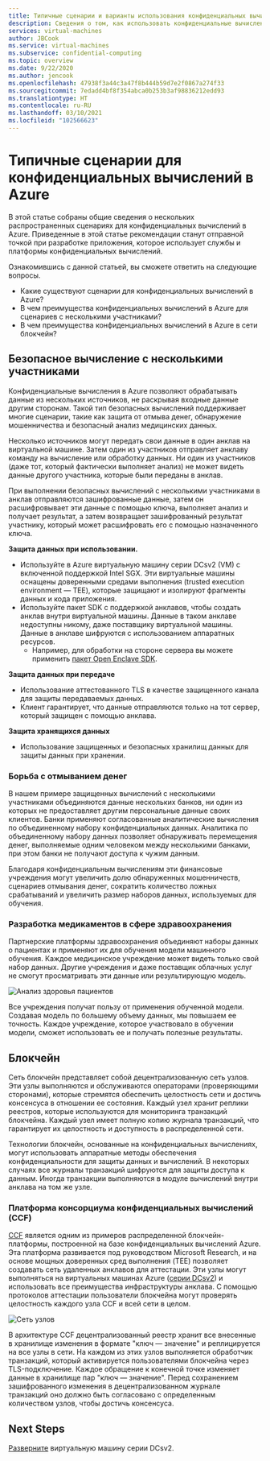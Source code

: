```yaml
---
title: Типичные сценарии и варианты использования конфиденциальных вычислений в Azure
description: Сведения о том, как использовать конфиденциальные вычисления в определенных сценариях.
services: virtual-machines
author: JBCook
ms.service: virtual-machines
ms.subservice: confidential-computing
ms.topic: overview
ms.date: 9/22/2020
ms.author: jencook
ms.openlocfilehash: 47938f3a44c3a47f8b444b59d7e2f0867a274f33
ms.sourcegitcommit: 7edadd4bf8f354abca0b253b3af98836212edd93
ms.translationtype: HT
ms.contentlocale: ru-RU
ms.lasthandoff: 03/10/2021
ms.locfileid: "102566623"
---
```

# <a name="common-scenarios-for-azure-confidential-computing"></a>Типичные сценарии для конфиденциальных вычислений в Azure

В этой статье собраны общие сведения о нескольких распространенных сценариях для конфиденциальных вычислений в Azure. Приведенные в этой статье рекомендации станут отправной точкой при разработке приложения, которое использует службы и платформы конфиденциальных вычислений. 

Ознакомившись с данной статьей, вы сможете ответить на следующие вопросы.

- Какие существуют сценарии для конфиденциальных вычислений в Azure?
- В чем преимущества конфиденциальных вычислений в Azure для сценариев с несколькими участниками?
- В чем преимущества конфиденциальных вычислений в Azure в сети блокчейн?


## <a name="secure-multi-party-computation"></a>Безопасное вычисление с несколькими участниками
Конфиденциальные вычисления в Azure позволяют обрабатывать данные из нескольких источников, не раскрывая входные данные другим сторонам. Такой тип безопасных вычислений поддерживает многие сценарии, такие как защита от отмыва денег, обнаружение мошенничества и безопасный анализ медицинских данных.

Несколько источников могут передать свои данные в один анклав на виртуальной машине. Затем один из участников отправляет анклаву команду на вычисление или обработку данных. Ни один из участников (даже тот, который фактически выполняет анализ) не может видеть данные другого участника, которые были переданы в анклав. 

При выполнении безопасных вычислений с несколькими участниками в анклав отправляются зашифрованные данные, затем он расшифровывает эти данные с помощью ключа, выполняет анализ и получает результат, а затем возвращает зашифрованный результат участнику, который может расшифровать его с помощью назначенного ключа. 

**Защита данных при использовании.** 
- Используйте в Azure виртуальную машину серии DCsv2 (VM) с включенной поддержкой Intel SGX. Эти виртуальные машины оснащены доверенными средами выполнения (trusted execution environment — TEE), которые защищают и изолируют фрагменты данных и кода приложения.
- Используйте пакет SDK с поддержкой анклавов, чтобы создать анклав внутри виртуальной машины. Данные в таком анклаве недоступны никому, даже поставщику виртуальной машины. Данные в анклаве шифруются с использованием аппаратных ресурсов.
    - Например, для обработки на стороне сервера вы можете применить [пакет Open Enclave SDK](https://github.com/openenclave/openenclave). 

**Защита данных при передаче** 
- Использование аттестованного TLS в качестве защищенного канала для защиты передаваемых данных.
- Клиент гарантирует, что данные отправляются только на тот сервер, который защищен с помощью анклава. 

**Защита хранящихся данных**
- Использование защищенных и безопасных хранилищ данных для защиты данных при хранении. 

### <a name="anti-money-laundering"></a>Борьба с отмыванием денег
В нашем примере защищенных вычислений с несколькими участниками объединяются данные нескольких банков, ни один из которых не предоставляет другим персональные данные своих клиентов. Банки применяют согласованные аналитические вычисления по объединенному набору конфиденциальных данных. Аналитика по объединенному набору данных позволяет обнаруживать перемещения денег, выполняемые одним человеком между несколькими банками, при этом банки не получают доступа к чужим данным.

Благодаря конфиденциальным вычислениям эти финансовые учреждения могут увеличить долю обнаруженных мошенничеств, сценариев отмывания денег, сократить количество ложных срабатываний и увеличить размер наборов данных, используемых для обучения. 

### <a name="drug-development-in-healthcare"></a>Разработка медикаментов в сфере здравоохранения
Партнерские платформы здравоохранения объединяют наборы данных о пациентах и применяют их для обучения модели машинного обучения. Каждое медицинское учреждение может видеть только свой набор данных. Другие учреждения и даже поставщик облачных услуг не смогут просматривать эти данные или результирующую модель. 

![Анализ здоровья пациентов](./media/use-cases-scenarios/patient-data.png)

Все учреждения получат пользу от применения обученной модели. Создавая модель по большему объему данных, мы повышаем ее точность. Каждое учреждение, которое участвовало в обучении модели, сможет использовать ее и получать полезные результаты. 

## <a name="blockchain"></a>Блокчейн

Сеть блокчейн представляет собой децентрализованную сеть узлов. Эти узлы выполняются и обслуживаются операторами (проверяющими сторонами), которые стремятся обеспечить целостность сети и достичь консенсуса в отношении ее состояния. Каждый узел хранит реплики реестров, которые используются для мониторинга транзакций блокчейна. Каждый узел имеет полную копию журнала транзакций, что гарантирует их целостность и доступность в распределенной сети.

Технологии блокчейн, основанные на конфиденциальных вычислениях, могут использовать аппаратные методы обеспечения конфиденциальности для защиты данных и вычислений. В некоторых случаях все журналы транзакций шифруются для защиты доступа к данным. Иногда транзакции выполняются в модуле вычислений внутри анклава на том же узле.

### <a name="confidential-consortium-framework-ccf"></a>Платформа консорциума конфиденциальных вычислений (CCF)
[CCF](https://www.microsoft.com/research/project/confidential-consortium-framework/) является одним из примеров распределенной блокчейн-платформы, построенной на базе конфиденциальных вычислений Azure. Эта платформа развивается под руководством Microsoft Research, и на основе мощных доверенных сред выполнения (TEE) позволяет создавать сеть удаленных анклавов для аттестации. Эти узлы могут выполняться на виртуальных машинах Azure ([серии DCsv2](confidential-computing-enclaves.md)) и использовать все преимущества инфраструктуры анклава. С помощью протоколов аттестации пользователи блокчейна могут проверять целостность каждого узла CCF и всей сети в целом. 

![Сеть узлов](./media/use-cases-scenarios/ccf.png)

В архитектуре CCF децентрализованный реестр хранит все внесенные в хранилище изменения в формате "ключ — значение" и реплицируется на все узлы в сети. На каждом из этих узлов выполняется обработчик транзакций, который активируется пользователями блокчейна через TLS-подключение. Каждое обращение к конечной точке изменяет данные в хранилище пар "ключ — значение". Перед сохранением зашифрованного изменения в децентрализованном журнале транзакций оно должно быть согласовано с определенным количеством узлов, чтобы достичь консенсуса. 

## <a name="next-steps"></a>Next Steps
[Разверните](quick-create-marketplace.md) виртуальную машину серии DCsv2.


